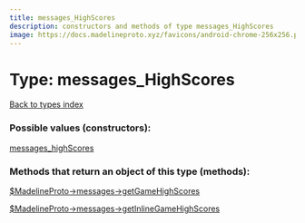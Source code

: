 ```yaml
---
title: messages_HighScores
description: constructors and methods of type messages_HighScores
image: https://docs.madelineproto.xyz/favicons/android-chrome-256x256.png
---
```

# Type: messages\_HighScores  
[Back to types index](index.md)



### Possible values (constructors):

[messages\_highScores](../constructors/messages_highScores.md)  



### Methods that return an object of this type (methods):

[$MadelineProto->messages->getGameHighScores](../methods/messages_getGameHighScores.md)  

[$MadelineProto->messages->getInlineGameHighScores](../methods/messages_getInlineGameHighScores.md)  



